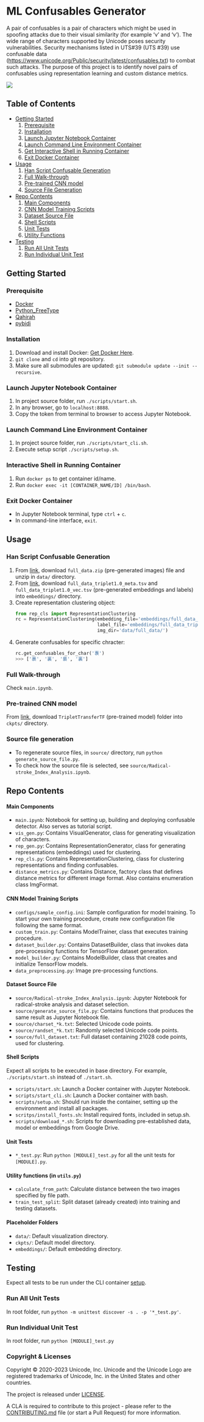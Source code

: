 # ML Confusables Generator

A pair of confusables is a pair of characters which might be used in spoofing
attacks due to their visual similarity (for example ‘ν’ and ‘v’). The wide range
of characters supported by Unicode poses security vulnerabilities. Security
mechanisms listed in UTS#39 (UTS #39) use confusable data
(https://www.unicode.org/Public/security/latest/confusables.txt)
to combat such attacks. The purpose of this project is to identify novel pairs
of confusables using representation learning and custom distance metrics.

![](./pictures/confusable_pair.png)

## Table of Contents
- [Getting Started](#getting-started)
    1. [Prerequisite](#prerequisite)
    2. [Installation](#installation)
    3. [Launch Jupyter Notebook Container](#launch-jupyter-notebook-container)
    4. [Launch Command Line Environment Container](#launch-command-line-environment-container)
    5. [Get Interactive Shell in Running Container](#interactive-shell-in-running-container)
    6. [Exit Docker Container](#exit-docker-container)
- [Usage](#usage)
    1. [Han Script Confusable Generation](#han-script-confusable-generation)
    2. [Full Walk-through](#full-walk-through)
    3. [Pre-trained CNN model](#pre-trained-cnn-model)
    4. [Source File Generation](#source-file-generation)
- [Repo Contents](#repo-contents)
    1. [Main Components](#main-components)
    2. [CNN Model Training Scripts](#cnn-model-training-scripts)
    3. [Dataset Source File](#dataset-source-file)
    4. [Shell Scripts](#shell-scripts)
    5. [Unit Tests](#unit-tests)
    6. [Utility Functions](#utility-functions-in-utilspy)
- [Testing](#testing)
    1. [Run All Unit Tests](#run-all-unit-tests)
    2. [Run Individual Unit Test](#run-individual-unit-test)

## Getting Started

### Prerequisite
- [Docker](https://www.docker.com/)
- [Python_FreeType](https://github.com/ldo/python_freetype)
- [Qahirah](https://github.com/ldo/qahirah)
- [pybidi](https://github.com/ldo/pybidi)

### Installation
1. Download and install Docker: [Get Docker Here](https://docs.docker.com/get-docker/).
2. `git clone` and `cd` into git repository.
3. Make sure all submodules are updated: `git submodule update --init --recursive`.

### Launch Jupyter Notebook Container
1. In project source folder, run `./scripts/start.sh`.
2. In any browser, go to `localhost:8888`.
3. Copy the token from terminal to browser to access Jupyter Notebook.

### Launch Command Line Environment Container
1. In project source folder, run `./scripts/start_cli.sh`.
2. Execute setup script `./scripts/setup.sh`.

### Interactive Shell in Running Container
1. Run `docker ps` to get container id/name.
2. Run `docker exec -it [CONTAINER_NAME/ID] /bin/bash`.

### Exit Docker Container
- In Jupyter Notebook terminal, type `ctrl` + `c`.
- In command-line interface, `exit`.

## Usage

### Han Script Confusable Generation
1. From [link](https://drive.google.com/drive/folders/1AEjzkWi9eq8Nxqa99qhoMRbQYl8p5D4M?usp=sharing),
download `full_data.zip` (pre-generated images) file and unzip in `data/` directory.
2. From [link](https://drive.google.com/drive/folders/1QWUDridC499uqmXJJZYKgUf2fPmlgAeB),
download `full_data_triplet1.0_meta.tsv` and `full_data_triplet1.0_vec.tsv` (pre-generated embeddings and labels) into `embeddings/` directory.
3. Create representation clustering object:
    ```python
    from rep_cls import RepresentationClustering
    rc = RepresentationClustering(embedding_file='embeddings/full_data_triplet1.0_vec.tsv',
                                  label_file='embeddings/full_data_triplet1.0_meta.tsv',
                                  img_dir='data/full_data/')
    ```
4. Generate confusables for specific chracter:
    ```python
    rc.get_confusables_for_char('褢')
    >>> ['裹', '裏', '裛', '裏']
    ```

### Full Walk-through
Check `main.ipynb`.

### Pre-trained CNN model
From [link](https://drive.google.com/drive/folders/1ipofZ-BiQzZemFI-aaVnNsciuMUn0zjb?usp=sharing),
download `TripletTransferTF` (pre-trained model) folder into `ckpts/` directory.

### Source file generation
- To regenerate source files, in `source/` directory, run `python generate_source_file.py`.
- To check how the source file is selected, see `source/Radical-stroke_Index_Analysis.ipynb`.

## Repo Contents

#### Main Components
- `main.ipynb`: Notebook for setting up, building and deploying confusable detector. Also serves as tutorial script.
- `vis_gen.py`: Contains VisualGenerator, class for generating visualization of characters.
- `rep_gen.py`: Contains RepresentationGenerator, class for generating representations (embeddings) used for clustering.
- `rep_cls.py`: Contains RepresentationClustering, class for clustering representations and finding confusables.
- `distance_metrics.py`: Contains Distance, factory class that defines distance metrics for different image format. Also contains enumeration class ImgFormat.

#### CNN Model Training Scripts
- `configs/sample_config.ini`: Sample configuration for model training. To start your own training procedure, create new configuration file following the same format.
- `custom_train.py`: Contains ModelTrainer, class that executes training procedure.
- `dataset_builder.py`: Contains DatasetBuilder, class that invokes data pre-processing functions for TensorFlow dataset generation.
- `model_builder.py`: Contains ModelBuilder, class that creates and initialize TensorFlow models.
- `data_preprocessing.py`: Image pre-processing functions.

#### Dataset Source File
- `source/Radical-stroke_Index_Analysis.ipynb`: Jupyter Notebook for radical-stroke analysis and dataset selection.
- `source/generate_source_file.py`: Contains functions that produces the same result as Jupyter Notebook file.
- `source/charset_*k.txt`: Selected Unicode code points.
- `source/randset_*k.txt`: Randomly selected Unicode code points.
- `source/full_dataset.txt`: Full dataset containing 21028 code points, used for clustering.

#### Shell Scripts
Expect all scripts to be executed in base directory. For example, `./scripts/start.sh` instead of `./start.sh`.
- `scripts/start.sh`: Launch a Docker container with Jupyter Notebook.
- `scripts/start_cli.sh`: Launch a Docker container with bash.
- `scripts/setup.sh`: Should run inside the container, setting up the environment and install all packages.
- `scritps/install_fonts.sh`: Install required fonts, included in setup.sh.
- `scripts/download_*.sh`: Scripts for downloading pre-established data, model or embeddings from Google Drive.

#### Unit Tests
- `*_test.py`: Run `python [MODULE]_test.py` for all the unit tests for `[MODULE].py`.

#### Utility functions (in `utils.py`)
- `calculate_from_path`: Calculate distance between the two images specified by file path.
- `train_test_split`: Split dataset (already created) into training and testing datasets.

#### Placeholder Folders
- `data/`: Default visualization directory.
- `ckpts/`: Default model directory.
- `embeddings/`: Default embedding directory.

## Testing
Expect all tests to be run under the CLI container [setup](#launch-command-line-environment-container).

### Run All Unit Tests
In root folder, run `python -m unittest discover -s . -p '*_test.py'`.

### Run Individual Unit Test
In root folder, run `python [MODULE]_test.py`

### Copyright & Licenses

Copyright © 2020-2023 Unicode, Inc. Unicode and the Unicode Logo are registered trademarks of Unicode, Inc. in the United States and other countries.

The project is released under [LICENSE](./LICENSE).

A CLA is required to contribute to this project - please refer to the [CONTRIBUTING.md](https://github.com/unicode-org/.github/blob/main/.github/CONTRIBUTING.md) file (or start a Pull Request) for more information.
